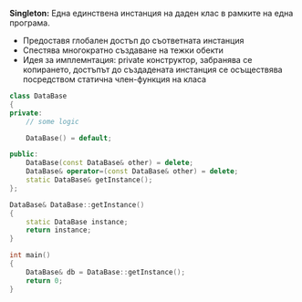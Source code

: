 **Singleton:** Една единствена инстанция на даден клас в рамките на една програма.
- Предоставя глобален достъп до съответната инстанция
- Спестява многократно създаване на тежки обекти
- Идея за имплемнтация: private конструктор, забранява се копирането, достъпът до създадената инстанция се осъществява посредством статична член-функция на класа

```c++
class DataBase
{
private:
	// some logic

	DataBase() = default;

public:
	DataBase(const DataBase& other) = delete;
	DataBase& operator=(const DataBase& other) = delete;
	static DataBase& getInstance();
};

DataBase& DataBase::getInstance()
{
	static DataBase instance;
	return instance;
}

int main()
{
	DataBase& db = DataBase::getInstance();
	return 0;
}
```